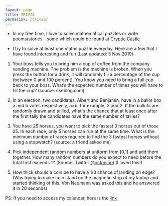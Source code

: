 ```yaml
---
layout: page
title: TRIVIA
permalink: /trivia/
---
```


* In my free time, I love to solve mathematical puzzles or write poems/stories - some which could be found at
[Cryptic Castle](https://hitarth64.blogspot.com)

* I try to solve at least one maths puzzle everyday. Here are a few that I have found interesting and fun (Last updated: 5 Nov 2019):

1. Your boss tells you to bring him a cup of coffee from the company vending machine. The problem is the machine is broken. When you press the button for a drink, it will randomly fill a percentage of the cup (between 0 and 100 percent). You know you need to bring a full cup back to your boss. What’s the expected number of times you will have to fill the cup? (source: cseblog.com)

2. In an election, two candidates, Albert and Benjamin, have in a ballot box a and b votes respectively, a>b, for example, 3 and 2. If the ballots are randomly drawn and tallied, what's the chance that at least once after the first tally the candidates have the same number of tallies? 

3. You have 25 horses, you want to pick the fastest 3 horses out of those 25. In each race, only 5 horses can run at the same time. What is the minimum number of races required to find the 3 fastest horses without using a stopwatch? (source: a friend asked me)

4. Pick independent random numbers at uniform from [0,1] and add them together. How many random numbers do you expect to need before the total first exceeds 1? (Source: Twitter [@octonion](https://twitter.com/octonion)) (I loved this!)

5. How thick should a coin be to have a 1/3 chance of landing on edge? (Was trying to make coin stand on the magnetic strip of my laptop and started thinking of this. Von Neumann was asked this and he answered it in 20 seconds)

PS: If you need to access my calendar, here is the [link](https://outlook.office365.com/owa/calendar/061c03dde107400c97eb02d7bb357e4f@mail.utoronto.ca/0f870ecfafe3452d877b123f41a7f51317344392603281493591/calendar.html)
